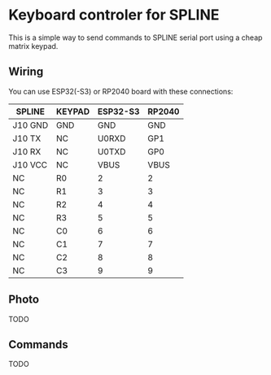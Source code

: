 # Keyboard controler for SPLINE

This is a simple way to send commands to SPLINE serial port using a cheap matrix keypad.

## Wiring

You can use ESP32(-S3) or RP2040 board with these connections:

SPLINE | KEYPAD | ESP32-S3 | RP2040
--- | --- | --- | ---
J10 GND | GND | GND | GND
J10 TX | NC | U0RXD | GP1
J10 RX | NC | U0TXD | GP0
J10 VCC | NC | VBUS | VBUS
NC | R0 | 2 | 2
NC | R1 | 3 | 3
NC | R2 | 4 | 4
NC | R3 | 5 | 5
NC | C0 | 6 | 6
NC | C1 | 7 | 7
NC | C2 | 8 | 8
NC | C3 | 9 | 9

## Photo

TODO

## Commands

TODO
